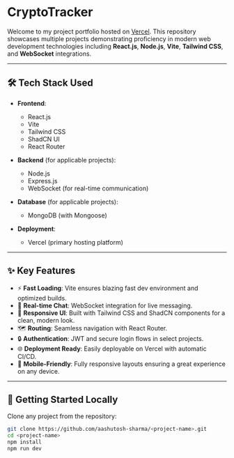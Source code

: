 # CryptoTracker



Welcome to my project portfolio hosted on [Vercel](https://vercel.com/aashutosh-sharmas-projects). This repository showcases multiple projects demonstrating proficiency in modern web development technologies including **React.js**, **Node.js**, **Vite**, **Tailwind CSS**, and **WebSocket** integrations.

---

## 🛠️ Tech Stack Used

- **Frontend**:
  - React.js
  - Vite
  - Tailwind CSS
  - ShadCN UI
  - React Router

- **Backend** (for applicable projects):
  - Node.js
  - Express.js
  - WebSocket (for real-time communication)

- **Database** (for applicable projects):
  - MongoDB (with Mongoose)

- **Deployment**:
  - Vercel (primary hosting platform)

---

## ✨ Key Features

- ⚡ **Fast Loading**: Vite ensures blazing fast dev environment and optimized builds.
- 💬 **Real-time Chat**: WebSocket integration for live messaging.
- 🎨 **Responsive UI**: Built with Tailwind CSS and ShadCN components for a clean, modern look.
- 🗺️ **Routing**: Seamless navigation with React Router.
- 🔒 **Authentication**: JWT and secure login flows in select projects.
- 🌐 **Deployment Ready**: Easily deployable on Vercel with automatic CI/CD.
- 📱 **Mobile-Friendly**: Fully responsive layouts ensuring a great experience on any device.

---



## 🧩 Getting Started Locally

Clone any project from the repository:

```bash
git clone https://github.com/aashutosh-sharma/<project-name>.git
cd <project-name>
npm install
npm run dev
